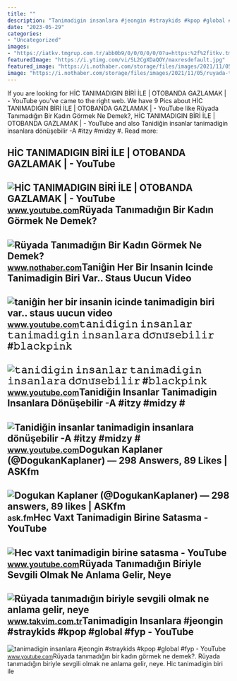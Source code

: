 ```yaml
---
title: ""
description: "Tanimadigin insanlara #jeongin #straykids #kpop #global #fyp"
date: "2023-05-29"
categories:
- "Uncategorized"
images:
- "https://iatkv.tmgrup.com.tr/abb0b9/0/0/0/0/0/0?u=https:%2f%2fitkv.tmgrup.com.tr%2f2022%2f04%2f28%2fruyada-tanimadigin-biriyle-sevgili-olmak-ne-anlama-gelir-neye-isarettir-ruyada-bir-erkekle-sevgili-olmanin-anl-1651154952287.jpg&amp;mw=616"
featuredImage: "https://i.ytimg.com/vi/SL2CgXDaQOY/maxresdefault.jpg"
featured_image: "https://i.nothaber.com/storage/files/images/2021/11/05/ruyada-tanimadigin-bir-kadin-gormek-618543b1b213f.jpg"
image: "https://i.nothaber.com/storage/files/images/2021/11/05/ruyada-tanimadigin-bir-kadin-gormek-618543b1b213f.jpg"
---
```


If you are looking for HİC TANIMADIGIN BİRİ İLE | OTOBANDA GAZLAMAK | - YouTube you've came to the right web. We have 9 Pics about HİC TANIMADIGIN BİRİ İLE | OTOBANDA GAZLAMAK | - YouTube like Rüyada Tanımadığın Bir Kadın Görmek Ne Demek?, HİC TANIMADIGIN BİRİ İLE | OTOBANDA GAZLAMAK | - YouTube and also Tanidiğin insanlar tanimadigin insanlara dönüşebilir -A #itzy #midzy #. Read more:

HİC TANIMADIGIN BİRİ İLE | OTOBANDA GAZLAMAK | - YouTube
--------------------------------------------------------

 ![HİC TANIMADIGIN BİRİ İLE | OTOBANDA GAZLAMAK | - YouTube](https://i.ytimg.com/vi/Cr2lr-GAZLM/maxresdefault.jpg) <small>www.youtube.com</small>Rüyada Tanımadığın Bir Kadın Görmek Ne Demek?
---------------------------------------------

 ![Rüyada Tanımadığın Bir Kadın Görmek Ne Demek?](https://i.nothaber.com/storage/files/images/2021/11/05/ruyada-tanimadigin-bir-kadin-gormek-618543b1b213f.jpg) <small>www.nothaber.com</small>Taniĝin Her Bir Insanin Icinde Tanimadigin Biri Var.. Staus Uucun Video
-----------------------------------------------------------------------

 ![taniĝin her bir insanin icinde tanimadigin biri var.. staus uucun video](https://i.ytimg.com/vi/rke_d1pKF1o/hq2.jpg?sqp=-oaymwEoCOADEOgC8quKqQMcGADwAQH4Ad4DgALgA4oCDAgAEAEYYyBlKEkwDw==&rs=AOn4CLCooxy9aCHYZ268ruoB9HiAwy8gOQ) <small>www.youtube.com</small>𝚝𝚊𝚗𝚒𝚍𝚒𝚐𝚒𝚗 𝚒𝚗𝚜𝚊𝚗𝚕𝚊𝚛 𝚝𝚊𝚗𝚒𝚖𝚊𝚍𝚒𝚐𝚒𝚗 𝚒𝚗𝚜𝚊𝚗𝚕𝚊𝚛𝚊 𝚍𝚘̈𝚗𝚞̈𝚜𝚎𝚋𝚒𝚕𝚒𝚛 #𝚋𝚕𝚊𝚌𝚔𝚙𝚒𝚗𝚔
-----------------------------------------------------------------

 ![𝚝𝚊𝚗𝚒𝚍𝚒𝚐𝚒𝚗 𝚒𝚗𝚜𝚊𝚗𝚕𝚊𝚛 𝚝𝚊𝚗𝚒𝚖𝚊𝚍𝚒𝚐𝚒𝚗 𝚒𝚗𝚜𝚊𝚗𝚕𝚊𝚛𝚊 𝚍𝚘̈𝚗𝚞̈𝚜𝚎𝚋𝚒𝚕𝚒𝚛 #𝚋𝚕𝚊𝚌𝚔𝚙𝚒𝚗𝚔](https://i.ytimg.com/vi/utRWth44Qrg/maxresdefault.jpg?sqp=-oaymwEmCIAKENAF8quKqQMa8AEB-AHiBYAC0AWKAgwIABABGGUgQihIMA8=&rs=AOn4CLDCkiH26F0AAUAKoNuDL4f1OanS0A) <small>www.youtube.com</small>Tanidiğin Insanlar Tanimadigin Insanlara Dönüşebilir -A #itzy #midzy #
----------------------------------------------------------------------

 ![Tanidiğin insanlar tanimadigin insanlara dönüşebilir -A #itzy #midzy #](https://i.ytimg.com/vi/P6tgcwbIjas/maxres2.jpg?sqp=-oaymwEoCIAKENAF8quKqQMcGADwAQH4Ac4FgALQBYoCDAgAEAEYfyBXKBMwDw==&rs=AOn4CLBUqlr1IjdyvK1BKkQXku8RTFmi5g) <small>www.youtube.com</small>Dogukan Kaplaner (@DogukanKaplaner) — 298 Answers, 89 Likes | ASKfm
-------------------------------------------------------------------

 ![Dogukan Kaplaner (@DogukanKaplaner) — 298 answers, 89 likes | ASKfm](https://d11tujlfic6kel.cloudfront.net/218/227f2/f694/440f/a9ea/0251a8f7ff9d/original/668887.jpg) <small>ask.fm</small>Hec Vaxt Tanimadigin Birine Satasma - YouTube
---------------------------------------------

 ![Hec vaxt tanimadigin birine satasma - YouTube](https://i.ytimg.com/vi/SL2CgXDaQOY/maxresdefault.jpg) <small>www.youtube.com</small>Rüyada Tanımadığın Biriyle Sevgili Olmak Ne Anlama Gelir, Neye
--------------------------------------------------------------

 ![Rüyada tanımadığın biriyle sevgili olmak ne anlama gelir, neye](https://iatkv.tmgrup.com.tr/abb0b9/0/0/0/0/0/0?u=https:%2f%2fitkv.tmgrup.com.tr%2f2022%2f04%2f28%2fruyada-tanimadigin-biriyle-sevgili-olmak-ne-anlama-gelir-neye-isarettir-ruyada-bir-erkekle-sevgili-olmanin-anl-1651154952287.jpg&mw=616) <small>www.takvim.com.tr</small>Tanimadigin Insanlara #jeongin #straykids #kpop #global #fyp - YouTube
----------------------------------------------------------------------

 ![tanimadigin insanlara #jeongin #straykids #kpop #global #fyp - YouTube](https://i.ytimg.com/vi/Ey_iN-h5k34/maxresdefault.jpg?sqp=-oaymwEoCIAKENAF8quKqQMcGADwAQH4Ac4FgAKACooCDAgAEAEYUSBYKGUwDw==&rs=AOn4CLBBasRD959Ufh8CE19m5mm9nfs2lA) <small>www.youtube.com</small>Rüyada tanımadığın bir kadın görmek ne demek?. Rüyada tanımadığın biriyle sevgili olmak ne anlama gelir, neye. Hi̇c tanimadigin bi̇ri̇ i̇le
